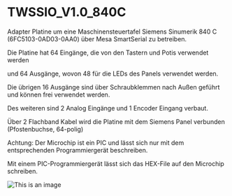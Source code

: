 # TWSSIO_V1.0_840C

Adapter Platine um eine Maschinensteuertafel Siemens Sinumerik 840 C  (6FC5103-0AD03-0AA0) über Mesa SmartSerial zu betreiben.

Die Platine hat 64 Eingänge, die von den Tastern und Potis verwendet werden

und 64 Ausgänge, wovon 48 für die LEDs des Panels verwendet werden.

Die übrigen 16 Ausgänge sind über Schraubklemmen nach Außen geführt und können frei verwendet werden.

Des weiteren sind 2 Analog Eingänge und 1 Encoder Eingang verbaut.

Über 2 Flachband Kabel wird die Platine mit dem Siemens Panel verbunden (Pfostenbuchse, 64-polig)




Achtung: Der Microchip ist ein PIC und lässt sich nur mit dem entsprechenden Programmiergerät beschreiben.

Mit einem PIC-Programmiergerät lässt sich das HEX-File auf den Microchip schreiben.

![This is an image](https://github.com/Watze85/TWSSIO_V1.0_840C/blob/main/Bilder/1.png)
